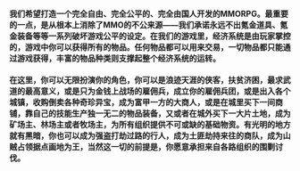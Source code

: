 #### 我们希望打造一个完全自由、完全公平的、完全由国人开发的MMORPG。最重要的一点，是从根本上消除了MMO的不公来源——我们承诺永远不出氪金道具、氪金装备等等一系列破坏游戏公平的设定。在我们的游戏里，经济系统是由玩家掌控的，游戏中你可以获得所有的物品。任何物品都可以用来交易，一切物品都只能通过游戏获得，丰富的物品种类则支撑起整个经济系统的运转。

#### 在这里，你可以无限扮演你的角色，你可以是浪迹天涯的侠客，扶贫济困，最求武道的最高意义，或是只为金钱上战场的雇佣兵，成立你的雇佣兵团，或是出入各个城镇，收购倒卖各种奇珍异宝，成为富甲一方的大商人，或是在城里买下一间商铺，靠自己的技能生产独一无二的物品装备，又或者在城外买下一大片土地，成为矿场主、林场主或者牧场主，为所有组织提供不可或缺的基础物资。有光明的地方就有黑暗，你也可以成为强盗打劫过路的行人，成为土匪劫持来往的商队，成为山贼占领据点画地为王，当然这一切的前提是，你愿意承担来自各路组织的围剿讨伐。
